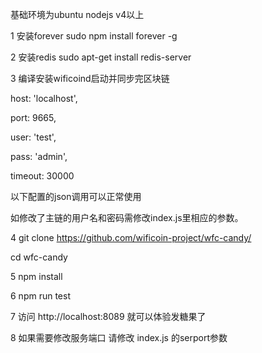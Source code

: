 基础环境为ubuntu nodejs v4以上

1 安装forever
sudo npm install forever -g

2 安装redis
sudo apt-get install redis-server

3 编译安装wificoind启动并同步完区块链

  host: 'localhost',
  
  port: 9665,
  
  user: 'test',
  
  pass: 'admin',
  
  timeout: 30000
  
以下配置的json调用可以正常使用

如修改了主链的用户名和密码需修改index.js里相应的参数。

4 git clone https://github.com/wificoin-project/wfc-candy/

cd wfc-candy

5 npm install

6 npm run test

7 访问 http://localhost:8089 就可以体验发糖果了

8 如果需要修改服务端口 请修改 index.js 的serport参数
